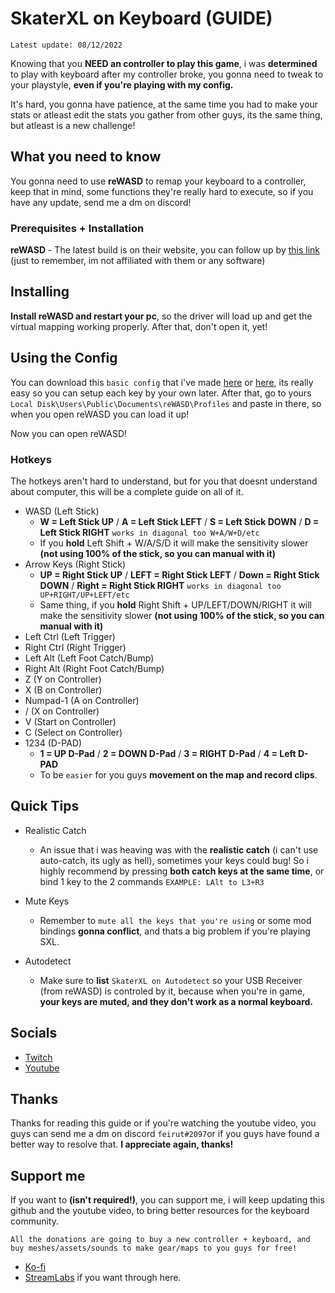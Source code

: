 # SkaterXL on Keyboard (GUIDE)

`Latest update: 08/12/2022`

Knowing that you **NEED an controller to play this game**, i was **determined** to play with keyboard after my controller broke, you gonna need to tweak to your playstyle, **even if you're playing with my config.**

It's hard, you gonna have patience, at the same time you had to make your stats or atleast edit the stats you gather from other guys, its the same thing, but atleast is a new challenge!

## What you need to know

You gonna need to use **reWASD** to remap your keyboard to a controller, keep that in mind, some functions they're really hard to execute, so if you have any update, send me a dm on discord!

### Prerequisites + Installation

**reWASD** - The latest build is on their website, you can follow up by [this link](https://www.rewasd.com/) (just to remember, im not affiliated with them or any software)


## Installing

**Install reWASD and restart your pc**, so the driver will load up and get the virtual mapping working properly.
After that, don't open it, yet!

## Using the Config


You can download this `basic config` that i've made [here](https://www.mediafire.com/file/fxpbbvcf7js59sf/Skater_XL.rar/file) or [here](https://github.com/feirutkey/SkaterXL-on-Keyboard/tree/main/Skater%20XL), its really easy so you can setup each key by your own later.
After that, go to yours `Local Disk\Users\Public\Documents\reWASD\Profiles` and paste in there, so when you open reWASD you can load it up!


Now you can open reWASD!

### Hotkeys

The hotkeys aren't hard to understand, but for you that doesnt understand about computer, this will be a complete guide on all of it.

+ WASD (Left Stick)
	- **W = Left Stick UP** / **A = Left Stick LEFT** / **S = Left Stick DOWN** / **D = Left Stick RIGHT** `works in diagonal too W+A/W+D/etc`
	- If you **hold** Left Shift + W/A/S/D it will make the sensitivity slower **(not using 100% of the stick, so you can manual with it)**
+ Arrow Keys (Right Stick) 
	- **UP = Right Stick UP** / **LEFT = Right Stick LEFT** / **Down = Right Stick DOWN** / **Right = Right Stick RIGHT** `works in diagonal too UP+RIGHT/UP+LEFT/etc`
	- Same thing, if you **hold** Right Shift + UP/LEFT/DOWN/RIGHT it will make the sensitivity slower **(not using 100% of the stick, so you can manual with it)**
+ Left Ctrl (Left Trigger)
+ Right Ctrl (Right Trigger)
+ Left Alt (Left Foot Catch/Bump)
+ Right Alt (Right Foot Catch/Bump)
+ Z (Y on Controller)
+ X (B on Controller)
+ Numpad-1 (A on Controller)
+ / (X on Controller)
+ V (Start on Controller)
+ C (Select on Controller)
+ 1234 (D-PAD)
	- **1 = UP D-Pad** / **2 = DOWN D-Pad** / **3 = RIGHT D-Pad** / **4 = Left D-PAD**
	- To be `easier` for you guys **movement on the map and record clips**.

## Quick Tips

+ Realistic Catch
	- An issue that i was heaving was with the **realistic catch** (i can't use auto-catch, its ugly as hell), sometimes your keys could bug! So i highly recommend by pressing **both catch keys at the same time**, or bind 1 key to the 2 commands `EXAMPLE: LAlt to L3+R3`

+ Mute Keys
	- Remember to `mute all the keys that you're using` or some mod bindings **gonna conflict**, and thats a big problem if you're playing SXL.
+ Autodetect
	- Make sure to **list** `SkaterXL on Autodetect` so your USB Receiver (from reWASD) is controled by it, because when you're in game, **your keys are muted, and they don't work as a normal keyboard.**

## Socials

+ [Twitch](https://www.twitch.tv/feirut)
+ [Youtube](https://www.youtube.com/channel/UC_S2viGEIDeJFIH_-vzbDlA)

## Thanks

Thanks for reading this guide or if you're watching the youtube video, you guys can send me a dm on discord `feirut#2097`or if you guys have found a better way to resolve that.
**I appreciate again, thanks!**

## Support me

If you want to **(isn't required!)**, you can support me, i will keep updating this github and the youtube video, to bring better resources for the keyboard community.

```All the donations are going to buy a new controller + keyboard, and buy meshes/assets/sounds to make gear/maps to you guys for free!```
	
+ [Ko-fi](https://ko-fi.com/feirut)
+ [StreamLabs](https://streamlabs.com/feirut/tip) if you want through here.

